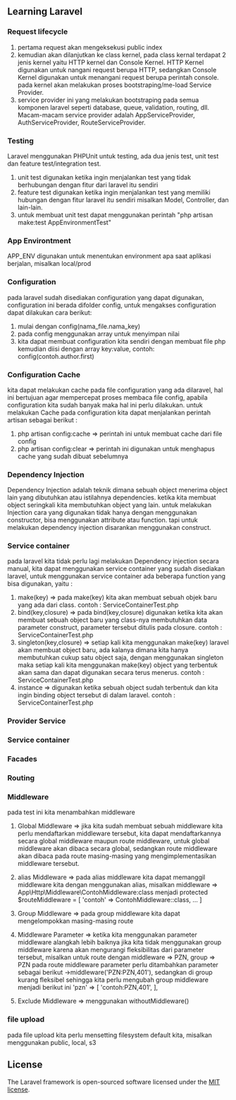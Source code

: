

## Learning Laravel
### Request lifecycle
1. pertama request akan mengeksekusi public index
2. kemudian akan dilanjutkan ke class kernel, pada class kernal terdapat 2 jenis kernel yaitu HTTP kernel dan Console Kernel. HTTP Kernel digunakan untuk nangani request berupa HTTP, sedangkan Console Kernel digunakan untuk menangani request berupa perintah console.
pada kernel akan melakukan proses bootstraping/me-load Service Provider.
3. service provider ini yang melakukan bootstraping pada semua komponen laravel seperti database, queue, validation, routing, dll.
Macam-macam service provider adalah AppServiceProvider, AuthServiceProvider, RouteServiceProvider.

### Testing
Laravel menggunakan PHPUnit untuk testing, ada dua jenis test, unit test dan feature test/integration test.
1. unit test digunakan ketika ingin menjalankan test yang tidak berhubungan dengan fitur dari laravel itu sendiri
2. feature test digunakan ketika ingin menjalankan test yang memiliki hubungan dengan fitur laravel itu sendiri misalkan Model, Controller, dan lain-lain.
3. untuk membuat unit test dapat menggunakan perintah "php artisan make:test AppEnvironmentTest" 

### App Environtment
APP_ENV digunakan untuk menentukan  environment apa saat aplikasi berjalan, misalkan local/prod

### Configuration
pada laravel sudah disediakan configuration yang dapat digunakan, configuration ini berada difolder config, untuk mengakses configuration dapat dilakukan cara berikut: 
1. mulai dengan config(nama_file.nama_key)
2. pada config menggunakan array untuk menyimpan nilai
3. kita dapat membuat configuration kita sendiri dengan membuat file php kemudian diisi dengan array key:value, contoh: config(contoh.author.first)

### Configuration Cache
kita dapat melakukan cache pada file configuration yang ada dilaravel, hal ini bertujuan agar mempercepat proses membaca file config, apabila configuration kita sudah banyak maka hal ini perlu dilakukan. untuk melakukan Cache pada configuration kita dapat menjalankan perintah artisan sebagai berikut : 
1. php artisan config:cache => perintah ini untuk membuat cache dari file config
2. php artisan config:clear => perintah ini digunakan untuk menghapus cache yang sudah dibuat sebelumnya

### Dependency Injection
Dependency Injection adalah teknik dimana sebuah object menerima object lain yang dibutuhkan atau istilahnya dependencies. ketika kita membuat object seringkali kita membutuhkan object yang lain. 
untuk melakukan Injection cara yang digunakan tidak hanya dengan menggunakan constructor, bisa menggunakan attribute atau function. tapi untuk melakukan dependency injection disarankan menggunakan construct.

### Service container
pada laravel kita tidak perlu lagi melakukan Dependency injection secara manual, kita dapat menggunakan service container yang sudah disediakan laravel, untuk menggunakan service container ada beberapa function yang bisa digunakan, yaitu :
1. make(key) => pada make(key) kita akan membuat sebuah objek baru yang ada dari class. contoh : ServiceContainerTest.php
2. bind(key,closure) => pada bind(key,closure) digunakan ketika kita akan membuat sebuah object baru yang class-nya membutuhkan data parameter construct, parameter tersebut ditulis pada closure. contoh : ServiceContainerTest.php
3. singleton(key,closure) => setiap kali kita menggunakan make(key) laravel akan membuat object baru, ada kalanya dimana kita hanya membutuhkan cukup satu object saja, dengan menggunakan singleton maka setiap kali kita menggunakan make(key) object yang terbentuk akan sama dan dapat digunakan secara terus menerus. contoh : ServiceContainerTest.php
4. instance => digunakan ketika sebuah object sudah terbentuk dan kita ingin binding object tersebut di dalam laravel. contoh : ServiceContainerTest.php

### Provider Service

### Service container

### Facades

### Routing

### Middleware
pada test ini kita menambahkan middleware
1. Global Middleware => jika kita sudah membuat sebuah middleware kita perlu mendaftarkan middleware tersebut, kita dapat mendaftarkannya secara global middleware maupun route middleware, untuk global middleware akan dibaca secara global, sedangkan route middleware akan dibaca pada route masing-masing yang mengimplementasikan middleware tersebut.
2. alias Middleware => pada alias middleware kita dapat memanggil middleware kita dengan menggunakan alias, 
misalkan middleware => App\Http\Middleware\ContohMiddleware:class 
menjadi protected $routeMiddleware = [
        'contoh' => ContohMiddleware::class,
        ...
        ]
3. Group Middleware => pada group middleware kita dapat mengelompokkan masing-masing route 
4. Middleware Parameter => ketika kita menggunakan parameter middleware alangkah lebih baiknya jika kita tidak menggunakan group middleware karena akan mengurangi fleksibilitas dari parameter tersebut, misalkan untuk route dengan middleware => PZN, group => PZN pada route middleware parameter perlu ditambahkan parameter sebagai berikut ->middleware('PZN:PZN,401'), sedangkan di group kurang fleksibel sehingga kita perlu mengubah group middleware menjadi berikut ini 
'pzn' => [
            'contoh:PZN,401',
        ],

5. Exclude Middleware => menggunakan withoutMiddleware()

### file upload
pada file upload kita perlu mensetting filesystem default kita, misalkan menggunakan public, local, s3

## License

The Laravel framework is open-sourced software licensed under the [MIT license](https://opensource.org/licenses/MIT).
